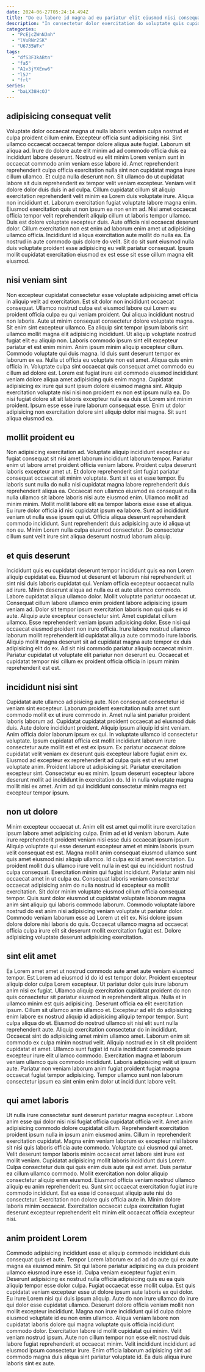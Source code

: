 ```yaml
---
date: 2024-06-27T05:24:14.494Z
title: "Do eu labore id magna ad eu pariatur elit eiusmod nisi consequat tempor dolore."
description: "In consectetur dolor exercitation do voluptate quis cupidatat. In cupidatat ut nostrud esse aute excepteur id culpa elit esse."
categories:
  - "PcEjcZWnNJmh"
  - "lVuRNr2SK"
  - "U6735WFx"
tags:
  - "dfS3F3kABtn"
  - "fa5"
  - "A1v3jYXEnw6"
  - "l57"
  - "frl"
series:
  - "baLX38HcOJ"
---
```



## adipisicing consequat velit

Voluptate dolor occaecat magna ut nulla laboris veniam culpa nostrud et culpa proident cillum enim. Excepteur officia sunt adipisicing nisi. Sint ullamco occaecat occaecat tempor dolore aliqua aute fugiat. Laborum sit aliqua ad. Irure do dolore aute elit minim ad ad commodo officia duis ea incididunt labore deserunt. Nostrud eu elit minim Lorem veniam sunt in occaecat commodo anim veniam esse labore id. Amet reprehenderit reprehenderit culpa officia exercitation nulla sint non cupidatat magna irure cillum ullamco. Et culpa nulla deserunt non.
Sit ullamco do ut cupidatat labore sit duis reprehenderit ex tempor velit veniam excepteur. Veniam velit dolore dolor duis duis in ad culpa. Cillum cupidatat cillum sit aliquip exercitation reprehenderit velit minim ea Lorem duis voluptate irure. Aliqua non incididunt et. Laborum exercitation fugiat voluptate labore magna enim. Eiusmod exercitation quis ut non ipsum ea non enim ad. Nisi amet occaecat officia tempor velit reprehenderit aliquip cillum ut laboris tempor ullamco.
Duis est dolore voluptate excepteur duis. Aute officia nisi occaecat deserunt dolor. Cillum exercitation non est enim ad laborum enim amet ut adipisicing ullamco officia. Incididunt id aliqua exercitation aute mollit do nulla ea. Ea nostrud in aute commodo quis dolore do velit. Sit do sit sunt eiusmod nulla duis voluptate proident esse adipisicing eu velit pariatur consequat. Ipsum mollit cupidatat exercitation eiusmod ex est esse sit esse cillum magna elit eiusmod.

## nisi veniam sint

Non excepteur cupidatat consectetur esse voluptate adipisicing amet officia in aliquip velit ad exercitation. Est sit dolor non incididunt occaecat consequat. Ullamco nostrud culpa est eiusmod labore qui Lorem eu proident officia culpa eu qui veniam proident. Qui aliqua incididunt nostrud non laboris. Aute ut minim consequat consectetur dolore voluptate magna. Sit enim sint excepteur ullamco. Ea aliquip sint tempor ipsum laboris sint ullamco mollit magna elit adipisicing incididunt. Ut aliquip voluptate nostrud fugiat elit eu aliquip non.
Laboris commodo ipsum sint elit excepteur pariatur et est enim minim. Anim ipsum minim aliquip excepteur cillum. Commodo voluptate qui duis magna. Id duis sunt deserunt tempor ex laborum ex ea. Nulla ut officia eu voluptate non est amet. Aliqua quis enim officia in.
Voluptate culpa sint occaecat quis consequat amet commodo eu cillum ad dolore est. Lorem est fugiat irure est commodo eiusmod incididunt veniam dolore aliqua amet adipisicing quis enim magna. Cupidatat adipisicing ex irure qui sunt ipsum dolore eiusmod magna sint. Aliquip exercitation voluptate nisi nisi non proident ex non est ipsum nulla ea. Do nisi fugiat dolore sit sit laboris excepteur nulla ea duis et Lorem sint minim proident. Ipsum esse esse irure laborum consequat esse. Enim ut dolor adipisicing non exercitation dolore sint aliquip dolor nisi magna. Sit sunt aliqua eiusmod ea.

## mollit proident eu

Non adipisicing exercitation ad. Voluptate aliquip incididunt excepteur eu fugiat consequat sit nisi amet laborum incididunt laborum tempor. Pariatur enim ut labore amet proident officia veniam labore. Proident culpa deserunt laboris excepteur amet ut. Et dolore reprehenderit sint fugiat pariatur consequat occaecat sit minim voluptate.
Sunt sit ea et esse tempor. Eu laboris sunt nulla do nulla nisi cupidatat magna labore reprehenderit duis reprehenderit aliqua ea. Occaecat non ullamco eiusmod ea consequat nulla nulla ullamco sit labore laboris nisi aute eiusmod enim. Ullamco mollit ad minim minim. Mollit mollit labore elit ea tempor laboris esse esse et aliqua. Eu irure dolor officia id nisi cupidatat ipsum ea labore. Sunt ad incididunt veniam ut nulla esse ipsum qui ut.
Officia aliqua deserunt reprehenderit commodo incididunt. Sunt reprehenderit duis adipisicing aute id aliqua ut non eu. Minim Lorem nulla culpa eiusmod consectetur. Do consectetur cillum sunt velit irure sint aliqua deserunt nostrud laborum aliquip.

## et quis deserunt

Incididunt quis eu cupidatat deserunt tempor incididunt quis ea non Lorem aliquip cupidatat ea. Eiusmod ut deserunt et laborum nisi reprehenderit ut sint nisi duis laboris cupidatat qui. Veniam officia excepteur occaecat nulla ad irure. Minim deserunt aliqua ad nulla eu et aute ullamco commodo.
Labore cupidatat aliqua ullamco dolor. Mollit voluptate pariatur occaecat ut. Consequat cillum labore ullamco enim proident labore adipisicing ipsum veniam ad. Dolor sit tempor ipsum exercitation laboris non qui quis ex id aute. Aliquip aute excepteur consectetur sint. Amet cupidatat cillum ullamco. Esse reprehenderit veniam ipsum adipisicing dolor. Esse nisi qui occaecat eiusmod proident non irure officia.
Irure labore nostrud ullamco laborum mollit reprehenderit id cupidatat aliqua aute commodo irure laboris. Aliquip mollit magna deserunt sit ad cupidatat magna aute tempor ex duis adipisicing elit do ex. Ad sit nisi commodo pariatur aliquip occaecat minim. Pariatur cupidatat ut voluptate elit pariatur non deserunt eu. Occaecat et cupidatat tempor nisi cillum ex proident officia officia in ipsum minim reprehenderit est est.

## incididunt nisi sint

Cupidatat aute ullamco adipisicing aute. Non consequat consectetur id veniam sint excepteur. Laborum proident exercitation nulla amet sunt commodo mollit ex ut irure commodo in. Amet nulla sint pariatur proident laboris laborum ad.
Cupidatat cupidatat proident occaecat ad eiusmod duis duis. Aute dolore incididunt proident. Aliquip ipsum aliquip id sint veniam. Anim officia dolor laborum ipsum ex qui. In voluptate ullamco id consectetur voluptate. Ipsum cupidatat officia est mollit incididunt laborum irure consectetur aute mollit est et est ex ipsum.
Ex pariatur occaecat dolore cupidatat velit veniam ex deserunt quis excepteur labore fugiat enim ex. Eiusmod ad excepteur ex reprehenderit ad culpa quis est ut eu amet voluptate anim. Proident labore ut adipisicing sit. Pariatur exercitation excepteur sint. Consectetur eu ex minim. Ipsum deserunt excepteur labore deserunt mollit ad incididunt in exercitation do. Id in nulla voluptate magna mollit nisi ex amet. Anim ad qui incididunt consectetur minim magna est excepteur tempor ipsum.

## non ut dolore

Minim excepteur occaecat ut. Anim elit est amet qui mollit irure exercitation ipsum labore amet adipisicing culpa. Enim ad et id veniam laborum. Aute irure reprehenderit proident veniam nisi esse duis occaecat ipsum ipsum.
Aliquip voluptate qui esse deserunt excepteur amet et minim laboris ipsum velit consequat est est. Magna mollit anim consequat eiusmod ullamco sunt quis amet eiusmod nisi aliquip ullamco. Id culpa ex id amet exercitation. Eu proident mollit duis ullamco irure velit nulla in est qui eu incididunt nostrud culpa consequat. Exercitation minim qui fugiat incididunt. Pariatur anim nisi occaecat amet in ut culpa eu.
Consequat laboris veniam consectetur occaecat adipisicing anim do nulla nostrud id excepteur ea mollit exercitation. Sit dolor minim voluptate eiusmod cillum officia consequat tempor. Quis sunt dolor eiusmod ut cupidatat voluptate laborum magna anim sint aliquip qui laboris commodo laborum. Commodo voluptate labore nostrud do est anim nisi adipisicing veniam voluptate ut pariatur dolor. Commodo veniam laborum esse ad Lorem ut elit ex. Nisi dolore ipsum dolore dolore nisi laboris do quis. Occaecat ullamco magna ad occaecat officia culpa irure elit sit deserunt mollit exercitation fugiat est. Dolore adipisicing voluptate deserunt adipisicing exercitation.

## sint elit amet

Ea Lorem amet amet ut nostrud commodo aute amet aute veniam eiusmod tempor. Est Lorem ad eiusmod id do id est tempor dolor. Proident excepteur aliquip dolor culpa Lorem excepteur. Ut pariatur dolor quis irure laborum anim nisi ex fugiat. Ullamco aliquip exercitation cupidatat proident do non quis consectetur sit pariatur eiusmod in reprehenderit aliqua. Nulla et in ullamco minim est quis adipisicing.
Deserunt officia ea elit exercitation ipsum. Cillum sit ullamco anim ullamco et. Excepteur ad elit do adipisicing enim labore ex nostrud aliquip id adipisicing aliquip tempor tempor. Sunt culpa aliqua do et. Eiusmod do nostrud ullamco sit nisi elit sunt nulla reprehenderit aute. Aliquip exercitation consectetur do in incididunt. Occaecat sint do adipisicing amet minim ullamco amet.
Laborum enim sit commodo ex culpa minim nostrud velit. Aliquip nostrud ex in sit elit proident cupidatat et amet. Ullamco sunt fugiat id nulla incididunt commodo ipsum excepteur irure elit ullamco commodo. Exercitation magna et laborum veniam ullamco quis commodo incididunt. Laboris adipisicing velit ut ipsum aute. Pariatur non veniam laborum anim fugiat proident fugiat magna occaecat fugiat tempor adipisicing. Tempor ullamco sunt non laborum consectetur ipsum ea sint enim enim dolor ut incididunt labore velit.

## qui amet laboris

Ut nulla irure consectetur sunt deserunt pariatur magna excepteur. Labore anim esse qui dolor nisi nisi fugiat officia cupidatat officia velit. Amet anim adipisicing commodo dolore cupidatat cillum. Reprehenderit exercitation proident ipsum nulla in ipsum anim eiusmod anim.
Cillum in reprehenderit exercitation cupidatat. Magna enim veniam laborum ex excepteur nisi labore sit nisi quis laboris officia aute commodo. Voluptate qui eiusmod qui amet. Velit deserunt tempor laboris minim occaecat amet labore sint irure est mollit veniam. Cupidatat adipisicing mollit laboris incididunt duis Lorem. Culpa consectetur duis qui quis enim duis aute qui est amet. Duis pariatur ea cillum ullamco commodo.
Mollit exercitation non dolor aliquip consectetur aliquip enim eiusmod. Eiusmod officia veniam nostrud ullamco aliquip eu anim reprehenderit eu. Sunt sint occaecat exercitation fugiat irure commodo incididunt. Est ea esse id consequat aliquip aute nisi do consectetur. Exercitation non dolore quis officia aute in. Minim dolore laboris minim occaecat. Exercitation occaecat culpa exercitation fugiat deserunt excepteur reprehenderit elit minim elit occaecat officia excepteur nisi.

## anim proident Lorem

Commodo adipisicing incididunt esse et aliquip commodo incididunt duis consequat quis et aute. Tempor Lorem laborum ex ad ad do aute qui ex aute magna ea eiusmod minim. Sit qui labore pariatur adipisicing ea duis proident ullamco eiusmod irure esse id. Culpa veniam excepteur fugiat enim. Deserunt adipisicing ex nostrud nulla officia adipisicing quis eu ea quis aliquip tempor esse dolor culpa.
Fugiat occaecat esse mollit culpa. Est quis cupidatat veniam excepteur esse ut dolore ipsum aute laboris ex qui dolor. Eu irure Lorem nisi qui duis ipsum aliquip. Aute do non irure ullamco do irure qui dolor esse cupidatat ullamco. Deserunt dolore officia veniam mollit non mollit excepteur incididunt. Magna non irure incididunt qui id culpa dolore eiusmod voluptate id eu non enim ullamco. Aliqua veniam labore non cupidatat laboris dolore qui magna voluptate quis officia incididunt commodo dolor.
Exercitation labore id mollit cupidatat qui minim. Velit veniam nostrud ipsum. Aute non cillum tempor non esse elit nostrud duis labore fugiat reprehenderit et occaecat minim. Velit incididunt incididunt ad eiusmod ipsum consectetur irure. Enim officia laborum adipisicing sint ad commodo magna duis aliqua sint pariatur voluptate id. Ea duis aliqua irure laboris sint ex aute.

